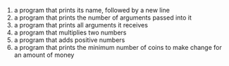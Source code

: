 1. a program that prints its name, followed by a new line
2. a program that prints the number of arguments passed into it
3. a program that prints all arguments it receives
4. a program that multiplies two numbers
5. a program that adds positive numbers
6. a program that prints the minimum number of coins to make change for an amount of money
